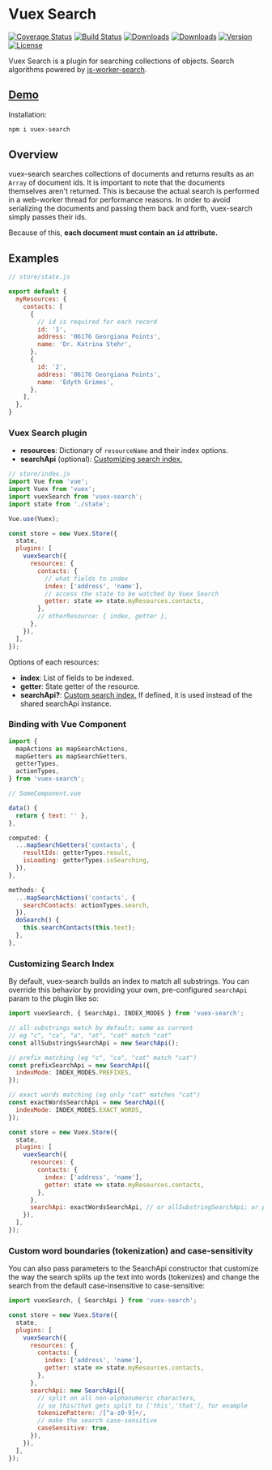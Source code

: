 # Vuex Search

<a href="https://codecov.io/github/AlbertLucianto/vuex-search?branch=master"><img src="https://img.shields.io/codecov/c/github/AlbertLucianto/vuex-search/master.svg" alt="Coverage Status"></a>
<a href="https://travis-ci.org/AlbertLucianto/vuex-search"><img src="https://travis-ci.org/AlbertLucianto/vuex-search.svg?branch=master" alt="Build Status"></a>
<a href="https://npmcharts.com/compare/vuex-search?minimal=true"><img src="https://img.shields.io/npm/dm/vuex-search.svg" alt="Downloads"></a>
<a href="https://npmcharts.com/compare/vuex-search?minimal=true"><img src="https://img.shields.io/npm/dt/vuex-search.svg" alt="Downloads"></a>
<a href="https://www.npmjs.com/package/vuex-search"><img src="https://img.shields.io/npm/v/vuex-search.svg" alt="Version"></a>
<a href="https://www.npmjs.com/package/vuex-search"><img src="https://img.shields.io/npm/l/vuex-search.svg" alt="License"></a>

Vuex Search is a plugin for searching collections of objects. Search algorithms powered by [js-worker-search](https://github.com/bvaughn/js-worker-search).

## [Demo](https://albertlucianto.github.io/vuex-search)

Installation:

```bash
npm i vuex-search
```

## Overview

vuex-search searches collections of documents and returns results as an `Array` of document ids. It is important to note that the documents themselves aren't returned. This is because the actual search is performed in a web-worker thread for performance reasons. In order to avoid serializing the documents and passing them back and forth, vuex-search simply passes their ids.

Because of this, __each document must contain an `id` attribute.__

## Examples

```javascript
// store/state.js

export default {
  myResources: {
    contacts: [
      {
        // id is required for each record
        id: '1',
        address: '06176 Georgiana Points',
        name: 'Dr. Katrina Stehr',
      },
      {
        id: '2',
        address: '06176 Georgiana Points',
        name: 'Edyth Grimes',
      },
    ],
  },
}
```

### Vuex Search plugin

* __resources__: Dictionary of `resourceName` and their index options.
* __searchApi__ (optional): [Customizing search index.](#customizing-search-index)

```javascript
// store/index.js
import Vue from 'vue';
import Vuex from 'vuex';
import vuexSearch from 'vuex-search';
import state from './state';

Vue.use(Vuex);

const store = new Vuex.Store({
  state,
  plugins: [
    vuexSearch({
      resources: {
        contacts: {
          // what fields to index
          index: ['address', 'name'],
          // access the state to be watched by Vuex Search
          getter: state => state.myResources.contacts,
        },
        // otherResource: { index, getter },
      },
    }),
  ],
});
```

Options of each resources:

* __index__: List of fields to be indexed.
* __getter__: State getter of the resource.
* __searchApi?__: [Custom search index.](#customizing-search-index) If defined, it is used instead of the shared searchApi instance.

### Binding with Vue Component

```javascript
import {
  mapActions as mapSearchActions,
  mapGetters as mapSearchGetters,
  getterTypes,
  actionTypes,
} from 'vuex-search';
```

```javascript
// SomeComponent.vue

data() {
  return { text: '' },
},

computed: {
  ...mapSearchGetters('contacts', {
    resultIds: getterTypes.result,
    isLoading: getterTypes.isSearching,
  }),
},

methods: {
  ...mapSearchActions('contacts', {
    searchContacts: actionTypes.search,
  }),
  doSearch() {
    this.searchContacts(this.text);
  },
},
```

### Customizing Search Index

By default, vuex-search builds an index to match all substrings.
You can override this behavior by providing your own, pre-configured `searchApi` param to the plugin like so:

```js
import vuexSearch, { SearchApi, INDEX_MODES } from 'vuex-search';

// all-substrings match by default; same as current
// eg "c", "ca", "a", "at", "cat" match "cat"
const allSubstringsSearchApi = new SearchApi();

// prefix matching (eg "c", "ca", "cat" match "cat")
const prefixSearchApi = new SearchApi({
  indexMode: INDEX_MODES.PREFIXES,
});

// exact words matching (eg only "cat" matches "cat")
const exactWordsSearchApi = new SearchApi({
  indexMode: INDEX_MODES.EXACT_WORDS,
});

const store = new Vuex.Store({
  state,
  plugins: [
    vuexSearch({
      resources: {
        contacts: {
          index: ['address', 'name'],
          getter: state => state.myResources.contacts,
        },
      },
      searchApi: exactWordsSearchApi, // or allSubstringSearchApi; or prefixSearchApi
    }),
  ],
});
```

### Custom word boundaries (tokenization) and case-sensitivity

You can also pass parameters to the SearchApi constructor that customize the way the
search splits up the text into words (tokenizes) and change the search from the default
case-insensitive to case-sensitive:

```js
import vuexSearch, { SearchApi } from 'vuex-search';

const store = new Vuex.Store({
  state,
  plugins: [
    vuexSearch({
      resources: {
        contacts: {
          index: ['address', 'name'],
          getter: state => state.myResources.contacts,
        },
      },
      searchApi: new SearchApi({
        // split on all non-alphanumeric characters,
        // so this/that gets split to ['this','that'], for example
        tokenizePattern: /[^a-z0-9]+/,
        // make the search case-sensitive
        caseSensitive: true,
      }),
    }),
  ],
});
```